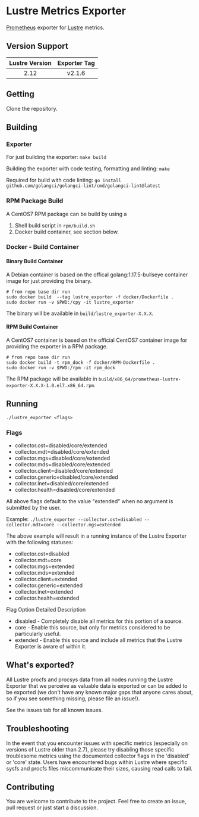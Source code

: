 # Lustre Metrics Exporter

<!-- TODO: Create an issue for both, if necessary.
[![Go Report Card](https://goreportcard.com/badge/github.com/HewlettPackard/lustre_exporter)](https://goreportcard.com/report/github.com/HewlettPackard/lustre_exporter)
[![Build Status](https://travis-ci.org/HewlettPackard/lustre_exporter.svg?branch=master)](https://travis-ci.org/HewlettPackard/lustre_exporter)
-->

[Prometheus](https://prometheus.io/) exporter for [Lustre](https://www.lustre.org/) metrics.

## Version Support

| Lustre Version | Exporter Tag | 
| :------------: | :----------: |
| 2.12           | v2.1.6       |

## Getting

Clone the repository.

## Building

### Exporter

For just building the exporter:
`make build`

Building the exporter with code testing, formatting and linting:
`make`

Required for build with code linting:
`go install github.com/golangci/golangci-lint/cmd/golangci-lint@latest`

### RPM Package Build

A CentOS7 RPM package can be build by using a
1. Shell build script in `rpm/build.sh`
2. Docker build container, see section below.

### Docker - Build Container

#### Binary Build Container

A Debian container is based on the offical golang:1.17.5-bullseye container image for just providing the binary.

```shell
# from repo base dir run
sudo docker build  --tag lustre_exporter -f docker/Dockerfile .
sudo docker run -v $PWD:/cpy -it lustre_exporter
```
The binary will be available in `build/lustre_exporter-X.X.X`.

#### RPM Build Container

A CentOS7 container is based on the official CentOS7 container image for providing the exporter in a RPM package.

```shell
# from repo base dir run
sudo docker build -t rpm_dock -f docker/RPM-Dockerfile .
sudo docker run -v $PWD:/rpm -it rpm_dock
```
The RPM package will be available in `build/x86_64/prometheus-lustre-exporter-X.X.X-1.0.el7.x86_64.rpm`.

## Running

`./lustre_exporter <flags>`

### Flags

* collector.ost=disabled/core/extended
* collector.mdt=disabled/core/extended
* collector.mgs=disabled/core/extended
* collector.mds=disabled/core/extended
* collector.client=disabled/core/extended
* collector.generic=disabled/core/extended
* collector.lnet=disabled/core/extended
* collector.health=disabled/core/extended

All above flags default to the value "extended" when no argument is submitted by the user.

Example: `./lustre_exporter --collector.ost=disabled --collector.mdt=core --collector.mgs=extended`

The above example will result in a running instance of the Lustre Exporter with the following statuses:
* collector.ost=disabled
* collector.mdt=core
* collector.mgs=extended
* collector.mds=extended
* collector.client=extended
* collector.generic=extended
* collector.lnet=extended
* collector.health=extended

Flag Option Detailed Description

- disabled - Completely disable all metrics for this portion of a source.
- core - Enable this source, but only for metrics considered to be particularly useful.
- extended - Enable this source and include all metrics that the Lustre Exporter is aware of within it.

## What's exported?

All Lustre procfs and procsys data from all nodes running the Lustre Exporter that we perceive as valuable data is exported or can be added to be exported (we don't have any known major gaps that anyone cares about, so if you see something missing, please file an issue!).

See the issues tab for all known issues.

## Troubleshooting

In the event that you encounter issues with specific metrics (especially on versions of Lustre older than 2.7), please try disabling those specific troublesome metrics using the documented collector flags in the 'disabled' or 'core' state. Users have encountered bugs within Lustre where specific sysfs and procfs files miscommunicate their sizes, causing read calls to fail.

## Contributing

You are welcome to contribute to the project.
Feel free to create an issue, pull request or just start a discussion.
